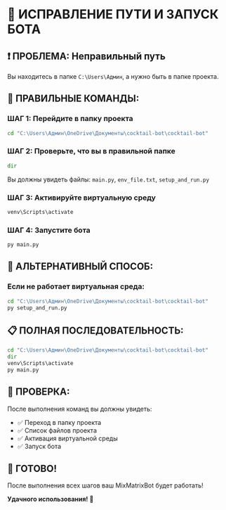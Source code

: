 # 🚀 ИСПРАВЛЕНИЕ ПУТИ И ЗАПУСК БОТА

## ❗ ПРОБЛЕМА: Неправильный путь
Вы находитесь в папке `C:\Users\Админ`, а нужно быть в папке проекта.

## 📝 ПРАВИЛЬНЫЕ КОМАНДЫ:

### ШАГ 1: Перейдите в папку проекта
```cmd
cd "C:\Users\Админ\OneDrive\Документы\cocktail-bot\cocktail-bot"
```

### ШАГ 2: Проверьте, что вы в правильной папке
```cmd
dir
```
Вы должны увидеть файлы: `main.py`, `env_file.txt`, `setup_and_run.py`

### ШАГ 3: Активируйте виртуальную среду
```cmd
venv\Scripts\activate
```

### ШАГ 4: Запустите бота
```cmd
py main.py
```

## 🔧 АЛЬТЕРНАТИВНЫЙ СПОСОБ:

### Если не работает виртуальная среда:
```cmd
cd "C:\Users\Админ\OneDrive\Документы\cocktail-bot\cocktail-bot"
py setup_and_run.py
```

## 📋 ПОЛНАЯ ПОСЛЕДОВАТЕЛЬНОСТЬ:

```cmd
cd "C:\Users\Админ\OneDrive\Документы\cocktail-bot\cocktail-bot"
dir
venv\Scripts\activate
py main.py
```

## 🎯 ПРОВЕРКА:

После выполнения команд вы должны увидеть:
- ✅ Переход в папку проекта
- ✅ Список файлов проекта
- ✅ Активация виртуальной среды
- ✅ Запуск бота

## 🎉 ГОТОВО!

После выполнения всех шагов ваш MixMatrixBot будет работать!

**Удачного использования! 🍹**



